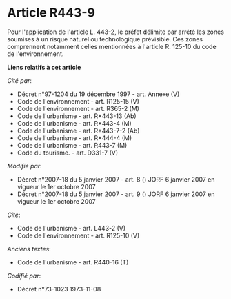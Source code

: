 # Article R443-9

Pour l'application de l'article L. 443-2, le préfet délimite par arrêté les zones soumises à un risque naturel ou
technologique prévisible. Ces zones comprennent notamment celles mentionnées à l'article R. 125-10 du code de
l'environnement.

**Liens relatifs à cet article**

_Cité par_:

  - Décret n°97-1204 du 19 décembre 1997 - art. Annexe (V)
  - Code de l'environnement - art. R125-15 (V)
  - Code de l'environnement - art. R365-2 (M)
  - Code de l'urbanisme - art. R*443-13 (Ab)
  - Code de l'urbanisme - art. R*443-4 (M)
  - Code de l'urbanisme - art. R*443-7-2 (Ab)
  - Code de l'urbanisme - art. R*444-4 (M)
  - Code de l'urbanisme - art. R443-7 (M)
  - Code du tourisme. - art. D331-7 (V)

_Modifié par_:

  - Décret n°2007-18 du 5 janvier 2007 - art. 8 () JORF 6 janvier 2007 en vigueur le 1er octobre 2007
  - Décret n°2007-18 du 5 janvier 2007 - art. 9 () JORF 6 janvier 2007 en vigueur le 1er octobre 2007

_Cite_:

  - Code de l'urbanisme - art. L443-2 (V)
  - Code de l'environnement - art. R125-10 (V)

_Anciens textes_:

  - Code de l'urbanisme - art. R440-16 (T)

_Codifié par_:

  - Décret n°73-1023 1973-11-08
